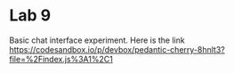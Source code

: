 # Lab 9

Basic chat interface experiment.
Here is the link <https://codesandbox.io/p/devbox/pedantic-cherry-8hnlt3?file=%2Findex.js%3A1%2C1>
